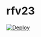 # rfv23

[![Deploy](https://www.herokucdn.com/deploy/button.png)](https://dashboard.heroku.com/new?template=https://github.com/uhy45h/rfv23)
